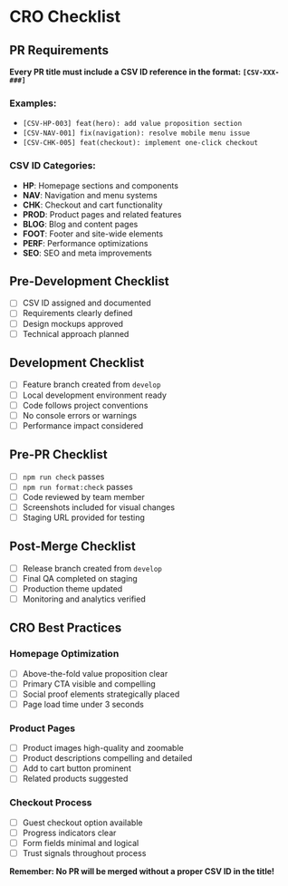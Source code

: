 # CRO Checklist

## PR Requirements

**Every PR title must include a CSV ID reference in the format: `[CSV-XXX-###]`**

### Examples:

- `[CSV-HP-003] feat(hero): add value proposition section`
- `[CSV-NAV-001] fix(navigation): resolve mobile menu issue`
- `[CSV-CHK-005] feat(checkout): implement one-click checkout`

### CSV ID Categories:

- **HP**: Homepage sections and components
- **NAV**: Navigation and menu systems
- **CHK**: Checkout and cart functionality
- **PROD**: Product pages and related features
- **BLOG**: Blog and content pages
- **FOOT**: Footer and site-wide elements
- **PERF**: Performance optimizations
- **SEO**: SEO and meta improvements

## Pre-Development Checklist

- [ ] CSV ID assigned and documented
- [ ] Requirements clearly defined
- [ ] Design mockups approved
- [ ] Technical approach planned

## Development Checklist

- [ ] Feature branch created from `develop`
- [ ] Local development environment ready
- [ ] Code follows project conventions
- [ ] No console errors or warnings
- [ ] Performance impact considered

## Pre-PR Checklist

- [ ] `npm run check` passes
- [ ] `npm run format:check` passes
- [ ] Code reviewed by team member
- [ ] Screenshots included for visual changes
- [ ] Staging URL provided for testing

## Post-Merge Checklist

- [ ] Release branch created from `develop`
- [ ] Final QA completed on staging
- [ ] Production theme updated
- [ ] Monitoring and analytics verified

## CRO Best Practices

### Homepage Optimization

- [ ] Above-the-fold value proposition clear
- [ ] Primary CTA visible and compelling
- [ ] Social proof elements strategically placed
- [ ] Page load time under 3 seconds

### Product Pages

- [ ] Product images high-quality and zoomable
- [ ] Product descriptions compelling and detailed
- [ ] Add to cart button prominent
- [ ] Related products suggested

### Checkout Process

- [ ] Guest checkout option available
- [ ] Progress indicators clear
- [ ] Form fields minimal and logical
- [ ] Trust signals throughout process

**Remember: No PR will be merged without a proper CSV ID in the title!**
